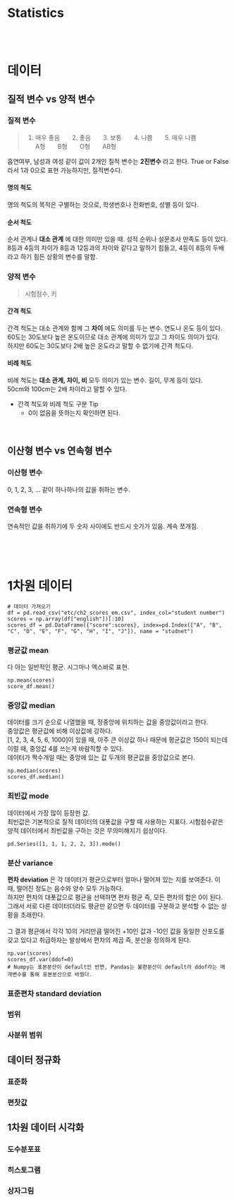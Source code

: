 # Statistics

<br>
<br>

# 데이터

## 질적 변수 vs 양적 변수

### 질적 변수
> 1. 매우 좋음　　2. 좋음　　3. 보통　　4. 나쁨　　5. 매우 나쁨  
> A형　　B형　　O형　　AB형  

흡연여부, 남성과 여성 같이 값이 2개인 질적 변수는 __2진변수__ 라고 한다. True or False라서 1과 0으로 표현 가능하지만, 질적변수다.

#### __명의 척도__
명의 척도의 목적은 구별하는 것으로, 학생번호나 전화번호, 성별 등이 있다.

#### __순서 척도__
순서 관계나 __대소 관계__ 에 대한 의미만 있을 때. 성적 순위나 설문조사 만족도 등이 있다.  
8등과 4등의 차이가 8등과 12등과의 차이와 같다고 말하기 힘들고, 4등이 8등의 두배라고 하기 힘든 상황의 변수를 말함.

### 양적 변수
> 시험점수, 키

#### __간격 척도__
간격 척도는 대소 관계와 함께 그 __차이__ 에도 의미를 두는 변수. 연도나 온도 등이 있다.  
60도는 30도보다 높은 온도이므로 대소 관계에 의미가 있고 그 차이도 의미가 있다.  
하지만 60도는 30도보다 2배 높은 온도라고 말할 수 없기에 간격 척도다.

#### __비례 척도__
비례 척도는 __대소 관계, 차이, 비__ 모두 의미가 있는 변수. 길이, 무게 등이 있다.  
50cm와 100cm는 2배 차이라고 말할 수 있다.

- 간격 척도와 비례 척도 구분 Tip
    - 0이 없음을 뜻하는지 확인하면 된다.

<br>

## 이산형 변수 vs 연속형 변수
### 이산형 변수
0, 1, 2, 3, ... 같이 하나하나의 값을 취하는 변수.
### 연속형 변수
연속적인 값을 취하기에 두 숫자 사이에도 반드시 숫가가 있음. 계속 쪼개짐.

<br>
<br>
<br>

# 1차원 데이터
```
# 데이터 가져오기
df = pd.read_csv("etc/ch2_scores_em.csv", index_col="student number")
scores = np.array(df["english"])[:10]
scores_df = pd.DataFrame({"score":scores}, index=pd.Index(["A", "B", "C", "D", "E", "F", "G", "H", "I", "J"]), name = "studnet")
```
### 평균값 mean
다 아는 일반적인 평균. 시그마나 엑스바로 표현.
```
np.mean(scores)
score_df.mean()
```


### 중앙값 median
데이터를 크기 순으로 나열했을 때, 정중앙에 위치하는 값을 중앙값이라고 한다.  
중앙값은 평균값에 비해 이상값에 강하다.  
[1, 2, 3, 4, 5, 6, 1000]이 있을 때, 아주 큰 이상값 하나 때문에 평균값은 150이 되는데 이럴 때, 중앙값 4를 쓰는게 바람직할 수 있다.  
데이터가 짝수개일 때는 중앙에 있는 값 두개의 평균값을 중앙값으로 본다.
```
np.median(scores)
scores_df.median()
```


### 최빈값 mode
데이터에서 가장 많이 등장한 값.  
최빈값은 기본적으로 질적 데이터의 대푯값을 구할 때 사용하는 지표다. 시험점수같은 양적 데이터에서 최빈값을 구하는 것은 무의미해지기 쉽상이다.
```
pd.Series([1, 1, 1, 2, 2, 3]).mode()
```

### 분산 variance
__편차 deviation__ 은 각 데이터가 평균으로부터 얼마나 떨어져 있는 지를 보여준다. 이 때, 떨어진 정도는 음수와 양수 모두 가능하다.  
하지만 편차의 대푯값으로 평균을 선택하면 편차 평균 즉, 모든 편차의 합은 0이 된다.  
그래서 서로 다른 데이터더라도 평균만 같으면 두 데이터를 구분하고 분석할 수 없는 상황을 초래한다.<br>  
그 결과 평균에서 각각 10의 거리만큼 떨어진 +10인 값과 -10인 값을 동일한 산포도를 갖고 있다고 취급하자는 발상에서 편차의 제곱 즉, 분산을 정의하게 된다.
```
np.var(scores)
scores_df.var(ddof=0)
# Numpy는 표본분산이 default인 반면, Pandas는 불편분산이 default라 ddof라는 매개변수를 통해 표본분산으로 바꿨다.
```



### 표준편차 standard deviation



### 범위


### 사분위 범위



## 데이터 정규화

### 표준화


### 편찻값


## 1차원 데이터 시각화

### 도수분포표

### 히스토그램


### 상자그림


